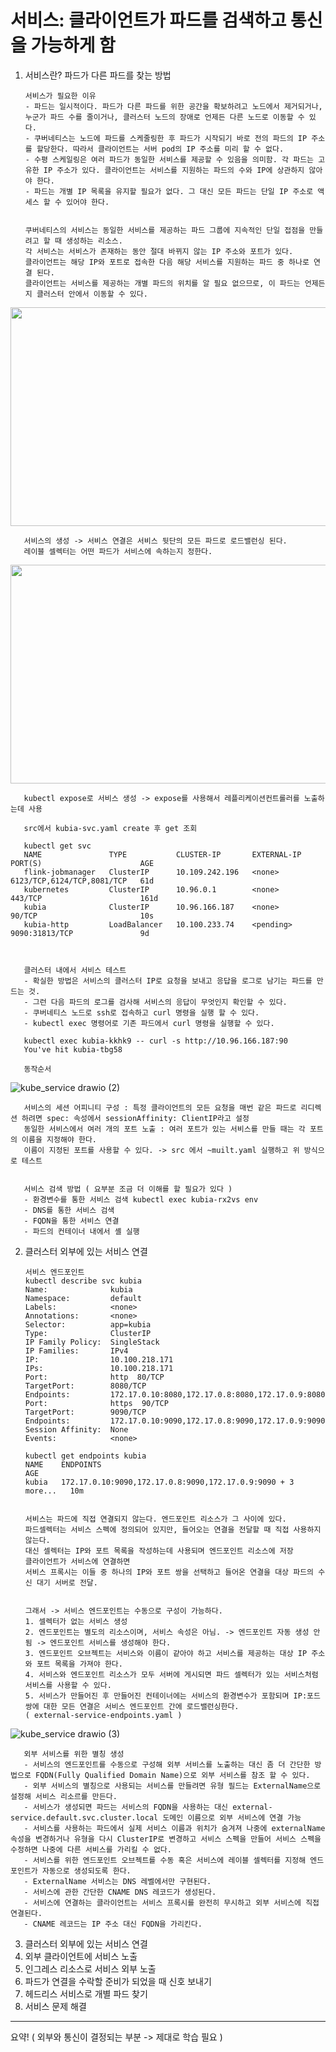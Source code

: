 # 서비스: 클라이언트가 파드를 검색하고 통신을 가능하게 함

1. 서비스란? 파드가 다른 파드를 찾는 방법

       서비스가 필요한 이유
       - 파드는 일시적이다. 파드가 다른 파드를 위한 공간을 확보하려고 노드에서 제거되거나, 누군가 파드 수를 줄이거나, 클러스터 노드의 장애로 언제든 다른 노드로 이동할 수 있다.
       - 쿠버네티스는 노드에 파드를 스케줄링한 후 파드가 시작되기 바로 전의 파드의 IP 주소를 할당한다. 따라서 클라이언트는 서버 pod의 IP 주소를 미리 할 수 없다.
       - 수평 스케일링은 여러 파드가 동일한 서비스를 제공할 수 있음을 의미함. 각 파드는 고유한 IP 주소가 있다. 클라이언트는 서비스를 지원하는 파드의 수와 IP에 상관하지 않아야 한다.
       - 파드는 개별 IP 목록을 유지할 필요가 없다. 그 대신 모든 파드는 단일 IP 주소로 액세스 할 수 있어야 한다.  


       쿠버네티스의 서비스는 동일한 서비스를 제공하는 파드 그룹에 지속적인 단일 접점을 만들려고 할 때 생성하는 리소스.
       각 서비스는 서비스가 존재하는 동안 절대 바뀌지 않는 IP 주소와 포트가 있다.
       클라이언트는 해당 IP와 포트로 접속한 다음 해당 서비스를 지원하는 파드 중 하나로 연결 된다.
       클라이언트는 서비스를 제공하는 개별 파드의 위치를 알 필요 없으므로, 이 파드는 언제든지 클러스터 안에서 이동할 수 있다.
       
<center><img src="https://user-images.githubusercontent.com/91730236/157878478-be84aab6-6cf8-460e-b611-a41c064d110d.png" width="700" height="350"></center>      

       
       
       서비스의 생성 -> 서비스 연결은 서비스 뒷단의 모든 파드로 로드밸런싱 된다.
       레이블 셀렉터는 어떤 파드가 서비스에 속하는지 정한다.
       
<center><img src="https://user-images.githubusercontent.com/91730236/157879122-c8700e1a-9b59-4b11-88c0-5ea45d2d3aed.png" width="700" height="350"></center>


       kubectl expose로 서비스 생성 -> expose를 사용해서 레플리케이션컨트롤러를 노출하는데 사용
       
       src에서 kubia-svc.yaml create 후 get 조회  
       
       kubectl get svc
       NAME               TYPE           CLUSTER-IP       EXTERNAL-IP   PORT(S)                      AGE
       flink-jobmanager   ClusterIP      10.109.242.196   <none>        6123/TCP,6124/TCP,8081/TCP   61d
       kubernetes         ClusterIP      10.96.0.1        <none>        443/TCP                      161d
       kubia              ClusterIP      10.96.166.187    <none>        90/TCP                       10s
       kubia-http         LoadBalancer   10.100.233.74    <pending>     9090:31813/TCP               9d
       
       
       
       클러스터 내에서 서비스 테스트
       - 확실한 방법은 서비스의 클러스터 IP로 요청을 보내고 응답을 로그로 남기는 파드를 만드는 것.
       - 그런 다음 파드의 로그를 검사해 서비스의 응답이 무엇인지 확인할 수 있다.
       - 쿠버네티스 노드로 ssh로 접속하고 curl 명령을 실행 할 수 있다.
       - kubectl exec 명령어로 기존 파드에서 curl 명령을 실행할 수 있다.
       
       kubectl exec kubia-kkhk9 -- curl -s http://10.96.166.187:90
       You've hit kubia-tbg58
       
       동작순서
![kube_service drawio (2)](https://user-images.githubusercontent.com/91730236/157883721-5c1aeb39-e18b-4583-a648-e6662f266832.png)

       
       서비스의 세션 어피니티 구성 : 특정 클라이언트의 모든 요청을 매번 같은 파드로 리디렉션 하려면 spec: 속성에서 sessionAffinity: ClientIP라고 설정
       동일한 서비스에서 여러 개의 포트 노출 : 여러 포트가 있는 서비스를 만들 때는 각 포트의 이름을 지정해야 한다. 
       이름이 지정된 포트를 사용할 수 있다. -> src 에서 ~muilt.yaml 실행하고 위 방식으로 테스트
       
       
       서비스 검색 방법 ( 요부분 조금 더 이해를 할 필요가 있다 )
       - 환경변수를 통한 서비스 검색 kubectl exec kubia-rx2vs env
       - DNS를 통한 서비스 검색
       - FQDN을 통한 서비스 연결
       - 파드의 컨테이너 내에서 셸 실행
     
     
2. 클러스터 외부에 있는 서비스 연결  
       
       서비스 엔드포인트
       kubectl describe svc kubia
       Name:              kubia
       Namespace:         default
       Labels:            <none>
       Annotations:       <none>
       Selector:          app=kubia
       Type:              ClusterIP
       IP Family Policy:  SingleStack
       IP Families:       IPv4
       IP:                10.100.218.171
       IPs:               10.100.218.171
       Port:              http  80/TCP
       TargetPort:        8080/TCP
       Endpoints:         172.17.0.10:8080,172.17.0.8:8080,172.17.0.9:8080
       Port:              https  90/TCP
       TargetPort:        9090/TCP
       Endpoints:         172.17.0.10:9090,172.17.0.8:9090,172.17.0.9:9090
       Session Affinity:  None
       Events:            <none>
       
       kubectl get endpoints kubia
       NAME    ENDPOINTS                                                      AGE
       kubia   172.17.0.10:9090,172.17.0.8:9090,172.17.0.9:9090 + 3 more...   10m
       
       
       서비스는 파드에 직접 연결되지 않는다. 엔드포인트 리소스가 그 사이에 있다.
       파드셀렉터는 서비스 스펙에 정의되어 있지만, 들어오는 연결을 전달할 때 직접 사용하지 않는다.
       대신 셀렉터는 IP와 포트 목록을 작성하는데 사용되며 엔드포인트 리소스에 저장
       클라이언트가 서비스에 연결하면
       서비스 프록시는 이들 중 하나의 IP와 포트 쌍을 선택하고 들어온 연결을 대상 파드의 수신 대기 서버로 전달.
       
       
       그래서 -> 서비스 엔드포인트는 수동으로 구성이 가능하다.
       1. 셀렉터가 없는 서비스 생성
       2. 엔드포인트는 별도의 리소스이며, 서비스 속성은 아님. -> 엔드포인트 자동 생성 안됨 -> 엔드포인트 서비스를 생성해야 한다.
       3. 엔드포인트 오브젝트는 서비스와 이름이 같아야 하고 서비스를 제공하는 대상 IP 주소와 포트 목록을 가져야 한다.
       4. 서비스와 엔드포인트 리소스가 모두 서버에 게시되면 파드 셀렉터가 있는 서비스처럼 서비스를 사용할 수 있다.
       5. 서비스가 만들어진 후 만들어진 컨테이너에는 서비스의 환경변수가 포함되며 IP:포드 쌍에 대한 모든 연결은 서비스 엔드포인트 간에 로드밸런싱한다.
       ( external-service-endpoints.yaml )

![kube_service drawio (3)](https://user-images.githubusercontent.com/91730236/157888958-5e09d0b3-4f5c-4aed-9474-7cd7f7a427df.png)



       외부 서비스를 위한 별칭 생성
       - 서비스의 엔드포인트를 수동으로 구성해 외부 서비스를 노출하는 대신 좀 더 간단한 방법으로 FQDN(Fully Qualified Domain Name)으로 외부 서비스를 참조 할 수 있다.
       - 외부 서비스의 별칭으로 사용되는 서비스를 만들려면 유형 필드는 ExternalName으로 설정해 서비스 리소르를 만든다.
       - 서비스가 생성되면 파드는 서비스의 FQDN을 사용하는 대신 external-service.default.svc.cluster.local 도메인 이름으로 외부 서비스에 연결 가능
       - 서비스를 사용하는 파드에서 실제 서비스 이름과 위치가 숨겨져 나중에 externalName 속성을 변경하거나 유형을 다시 ClusterIP로 변경하고 서비스 스펙을 만들어 서비스 스펙을 수정하면 나중에 다른 서비스를 가리킬 수 없다.
       - 서비스를 위한 엔드포인트 오브젝트를 수동 혹은 서비스에 레이블 셀렉터를 지정해 엔드포인트가 자동으로 생성되도록 한다.
       - ExternalName 서비스는 DNS 레벨에서만 구현된다.
       - 서비스에 관한 간단한 CNAME DNS 레코드가 생성된다.
       - 서비스에 연결하는 클라이언트는 서비스 프록시를 완전히 무시하고 외부 서비스에 직접 연결된다.
       - CNAME 레코드는 IP 주소 대신 FQDN을 가리킨다.

        

3. 클러스터 외부에 있는 서비스 연결
4. 외부 클라이언트에 서비스 노출
5. 인그레스 리소스로 서비스 외부 노출
6. 파드가 연결을 수락할 준비가 되었을 때 신호 보내기
7. 헤드리스 서비스로 개별 파드 찾기
8. 서비스 문제 해결



------------------------------
요약! ( 외부와 통신이 결정되는 부분 -> 제대로 학습 필요 )

